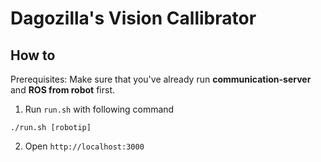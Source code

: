 # Dagozilla's Vision Callibrator

## How to 

Prerequisites: Make sure that you've already run **communication-server** and **ROS from robot** first.

1. Run ```run.sh``` with following command
```
./run.sh [robotip]
```
2. Open ```http://localhost:3000```